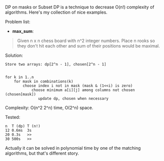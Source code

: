 DP on masks or Subset DP is a technique to decrease O(n!) complexity of algorithms.
Here's my collection of nice examples. 

Problem list:

- **max_sum**:

> Given n x n chess board with n^2 integer numbers. 
Place n rooks so they don't hit each other and sum of their positions would be maximal.

Solution:

```
Store two arrays: dp[2^n - 1], chosen[2^n - 1]


for k in 1..n
    for mask in combinations(k)
        choose index i not in mask (mask & (1<<i) is zero)
            choose minimum a[i][j] among columns not chosen (chosen[mask])
               update dp, chosen when necessary
```

Complexity: O(n^2 2^n) time, O(2^n) space.

Tested:
```
n  T (dp) T (n!)
12 0.6ms  3s
20 0.3s   >>
30 500s   >>
```

Actually it can be solved in polynomial time by one of the matching algorithms, but that's different story.
